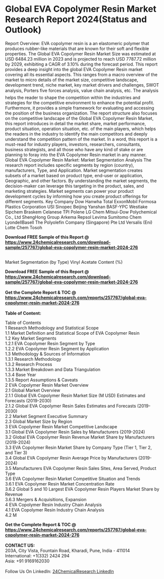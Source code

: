<h1>Global EVA Copolymer Resin Market Research Report 2024(Status and Outlook)</h1><p>Report Overview:
EVA copolymer resin is a an elastomeric polymer that produces rubber-like materials that are known for their soft and flexible properties.
The Global EVA Copolymer Resin Market Size was estimated at USD 6484.23  million in 2023 and is projected to reach USD 7787.72  million by 2029, exhibiting a CAGR of 3.10% during the forecast period. 
This report provides a deep insight into the global EVA Copolymer Resin market covering all its essential aspects. This ranges from a macro overview of the market to micro details of the market size, competitive landscape, development trend, niche market, key market drivers and challenges, SWOT analysis, Porters five forces analysis, value chain analysis, etc. 
The analysis helps the reader to shape the competition within the industries and strategies for the competitive environment to enhance the potential profit. Furthermore, it provides a simple framework for evaluating and accessing the position of the business organization. The report structure also focuses on the competitive landscape of the Global EVA Copolymer Resin Market, this report introduces in detail the market share, market performance, product situation, operation situation, etc. of the main players, which helps the readers in the industry to identify the main competitors and deeply understand the competition pattern of the market.
In a word, this report is a must-read for industry players, investors, researchers, consultants, business strategists, and all those who have any kind of stake or are planning to foray into the EVA Copolymer Resin market in any manner.
Global EVA Copolymer Resin Market: Market Segmentation Analysis
The research report includes specific segments by region (country), manufacturers, Type, and Application. Market segmentation creates subsets of a market based on product type, end-user or application, Geographic, and other factors. By understanding the market segments, the decision-maker can leverage this targeting in the product, sales, and marketing strategies. Market segments can power your product development cycles by informing how you create product offerings for different segments.
Key Company
Dow
Hanwha Total
ExxonMobil
Formosa Plastics Corporation
USI
Sinopec Beijing Yanshan
BASF-YPC
Westlake
Sipchem
Braskem
Celanese
TPI Polene
LG Chem
Mitsui-Dow Polychemical Co., Ltd
ShengHong Group
Arkema
Repsol
Levima
Sumitomo Chem
LyondellBasell
The Polyolefin Company (Singapore) Pte Ltd
Versalis (Eni)
Lotte Chem
Tosoh</p><div><b>Download FREE Sample of this Report @ 
            <a href="https://www.24chemicalresearch.com/download-sample/257767/global-eva-copolymer-resin-market-2024-276">
            https://www.24chemicalresearch.com/download-sample/257767/global-eva-copolymer-resin-market-2024-276</a></b></div><br><p>
Market Segmentation (by Type)
Vinyl Acetate Content (%) </p><div><b>Download FREE Sample of this Report @ 
            <a href="https://www.24chemicalresearch.com/download-sample/257767/global-eva-copolymer-resin-market-2024-276">
            https://www.24chemicalresearch.com/download-sample/257767/global-eva-copolymer-resin-market-2024-276</a></b></div><br><div><b>Get the Complete Report & TOC @ 
            <a href="https://www.24chemicalresearch.com/reports/257767/global-eva-copolymer-resin-market-2024-276">
            https://www.24chemicalresearch.com/reports/257767/global-eva-copolymer-resin-market-2024-276</a></b></div><br>
            <b>Table of Content:</b><p>Table of Contents<br />
1 Research Methodology and Statistical Scope<br />
1.1 Market Definition and Statistical Scope of EVA Copolymer Resin<br />
1.2 Key Market Segments<br />
1.2.1 EVA Copolymer Resin Segment by Type<br />
1.2.2 EVA Copolymer Resin Segment by Application<br />
1.3 Methodology & Sources of Information<br />
1.3.1 Research Methodology<br />
1.3.2 Research Process<br />
1.3.3 Market Breakdown and Data Triangulation<br />
1.3.4 Base Year<br />
1.3.5 Report Assumptions & Caveats<br />
2 EVA Copolymer Resin Market Overview<br />
2.1 Global Market Overview<br />
2.1.1 Global EVA Copolymer Resin Market Size (M USD) Estimates and Forecasts (2019-2030)<br />
2.1.2 Global EVA Copolymer Resin Sales Estimates and Forecasts (2019-2030)<br />
2.2 Market Segment Executive Summary<br />
2.3 Global Market Size by Region<br />
3 EVA Copolymer Resin Market Competitive Landscape<br />
3.1 Global EVA Copolymer Resin Sales by Manufacturers (2019-2024)<br />
3.2 Global EVA Copolymer Resin Revenue Market Share by Manufacturers (2019-2024)<br />
3.3 EVA Copolymer Resin Market Share by Company Type (Tier 1, Tier 2, and Tier 3)<br />
3.4 Global EVA Copolymer Resin Average Price by Manufacturers (2019-2024)<br />
3.5 Manufacturers EVA Copolymer Resin Sales Sites, Area Served, Product Type<br />
3.6 EVA Copolymer Resin Market Competitive Situation and Trends<br />
3.6.1 EVA Copolymer Resin Market Concentration Rate<br />
3.6.2 Global 5 and 10 Largest EVA Copolymer Resin Players Market Share by Revenue<br />
3.6.3 Mergers & Acquisitions, Expansion<br />
4 EVA Copolymer Resin Industry Chain Analysis<br />
4.1 EVA Copolymer Resin Industry Chain Analysis<br />
4.2 M</p><div><b>Get the Complete Report & TOC @ 
            <a href="https://www.24chemicalresearch.com/reports/257767/global-eva-copolymer-resin-market-2024-276">
            https://www.24chemicalresearch.com/reports/257767/global-eva-copolymer-resin-market-2024-276</a></b></div><br><b>CONTACT US:</b><br>
            203A, City Vista, Fountain Road, Kharadi, Pune, India - 411014<br>
            International: +1(332) 2424 294<br>
            Asia: +91 9169162030 <br><br>
            Follow Us On LinkedIn: <a href="https://www.linkedin.com/company/24chemicalresearch/">24ChemicalResearch LinkedIn</a>